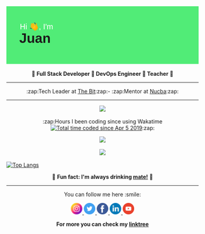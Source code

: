 <img src="https://raw.githubusercontent.com/jpromanonet/jpromanonet/master/header.png"/>
<p align="center">🚀  <b>Full Stack Developer 🚀  DevOps Engineer 🚀  Teacher</b> 🚀 </p>
<hr>
<p align="center">
 :zap:Tech Leader at <a href="https://github.com/thebitar">The Bit</a>:zap:- :zap:Mentor at <a href="https://github.com/nucba">Nucba</a>:zap:
</p>
<hr>

<p align = "center">
 <img src="https://www.codewars.com/users/jpromanonet/badges/large"/>
</p>

<p align="center">
:zap:Hours I been coding since using Wakatime <a href="https://wakatime.com/@fc26cab3-6e59-45b5-8005-1a093d31f6b1"><img src="https://wakatime.com/badge/user/fc26cab3-6e59-45b5-8005-1a093d31f6b1.svg" alt="Total time coded since Apr 5 2019" /></a>:zap:
</p>

<p align="center">
  <img src="https://github-readme-streak-stats.herokuapp.com/?user=jpromanonet&theme=dark" />
</p>

<p align="center">
 <img src="https://github-readme-stats.vercel.app/api?username=jpromanonet&&show_icons=true&title_color=00fa9a&icon_color=00c87b&text_color=00fa9a&bg_color=191919&count_private=true">
</p>
   
[![Top Langs](https://github-readme-stats.vercel.app/api/top-langs/?username=jpromanonet&bg_color=000000&text_color=FFFFFF&title_color=159E4A&langs_count=10&card_width=1000&layout=compact)](https://github.com/jpromanonet/github-readme-stats)

<p align="center">🧉 <b>Fun fact: I'm always drinking <a href="https://en.wikipedia.org/wiki/Mate_(drink)">mate!</a></b> 🧉</p>
<hr>
<p align="center">
  You can follow me here :smile:
</p>
<p align="center">
  <a href="https://instagram.com/juanp.raven">
    <img src="./images/instagram.png" width="30px" height="30px">
  </a>
  <a href="https://twitter.com/jpromanonet">
    <img src="./images/twitter.png" width="30px" height="30px">
  </a>
  <a href="https://www.facebook.com/profile.php?id=100071847536285">
    <img src="./images/facebook.png" width="30px" height="30px">
  </a>
  <a href="https://www.linkedin.com/in/jupromano/">
    <img src="./images/linkedin.png" width="30px" height="30px">
  </a>
  <a href="https://www.youtube.com/channel/UCNizhFb4M6sT5UqOVOAUq1w?sub_confirmation=1">
    <img src="./images/youtube.png" width="30px" height="30px">
  </a>
</p>
<p align="center">
  <b>For more you can check my <a href="https://linktr.ee/jpromanonet">linktree</a></b>
</p>
